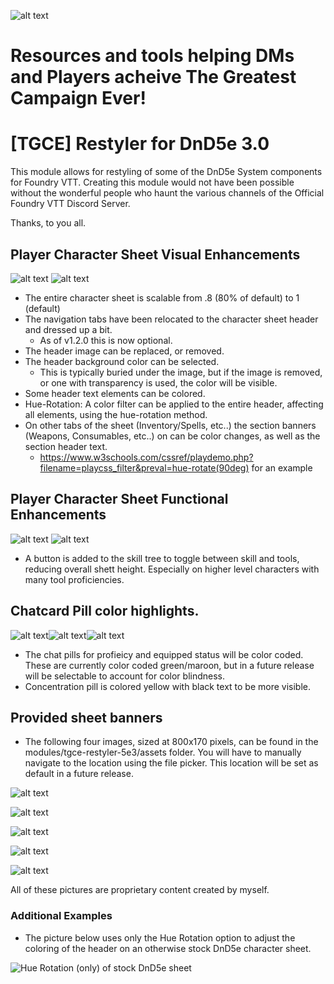 ![alt text](pictures/TGCE-logo-onlyLetters.png)

# Resources and tools helping DMs and Players acheive The Greatest Campaign Ever!

# [TGCE] Restyler for DnD5e 3.0

This module allows for restyling of some of the DnD5e System components for Foundry VTT. 
Creating this module would not have been possible without the wonderful people who haunt the various channels of the Official Foundry VTT Discord Server. 

Thanks, to you all. 

## Player Character Sheet Visual Enhancements

![alt text](pictures/charactersheet2.png) ![alt text](pictures/charactersheet3.png)

- The entire character sheet is scalable from .8 (80% of default) to 1 (default)
- The navigation tabs have been relocated to the character sheet header and dressed up a bit.
  - As of v1.2.0 this is now optional.     
- The header image can be replaced, or removed.
- The header background color can be selected.
  - This is typically buried under the image, but if the image is removed, or one with transparency is used, the color will be visible.
- Some header text elements can be colored.
- Hue-Rotation: A color filter can be applied to the entire header, affecting all elements, using the hue-rotation method.
- On other tabs of the sheet (Inventory/Spells, etc..) the section banners (Weapons, Consumables, etc..) on can be color changes, as well as the section header text. 
  - https://www.w3schools.com/cssref/playdemo.php?filename=playcss_filter&preval=hue-rotate(90deg) for an example

## Player Character Sheet Functional Enhancements

![alt text](pictures/skills-tools-toggle1.png) ![alt text](pictures/skills-tools-toggle2.png)

- A button is added to the skill tree to toggle between skill and tools, reducing overall shett height. Especially on higher level characters with many tool proficiencies.

## Chatcard Pill color highlights.

![alt text](pictures/notprofequippill.jpg)![alt text](pictures/concentrationpill.jpg)![alt text](pictures/profnotequippill.jpg)

- The chat pills for profieicy and equipped status will be color coded. These are currently color coded green/maroon, but in a future release will be selectable to account for color blindness.
- Concentration pill is colored yellow with black text to be more visible. 

## Provided sheet banners

- The following four images, sized at 800x170 pixels, can be found in the modules/tgce-restyler-5e3/assets folder. You will have to manually navigate to the location using the file picker. This location will be set as default in a future release. 

![alt text](assets/sheet-banner-darkblood.jpg)

![alt text](assets/sheet-banner-dwarf1.jpg)

![alt text](assets/sheet-banner-goliath.jpg)

![alt text](assets/sheet-banner-stoneface.jpg)

![alt text](assets/sheet-banner-lightrays.jpg)

All of these pictures are proprietary content created by myself. 

### Additional Examples
- The picture below uses only the Hue Rotation option to adjust the coloring of the header on an otherwise stock DnD5e character sheet.

![Hue Rotation (only) of stock DnD5e sheet](pictures/charactersheet.png)
